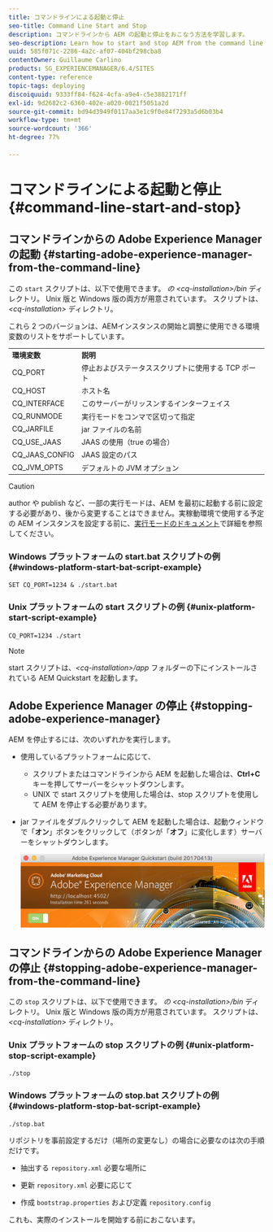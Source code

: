 ```yaml
---
title: コマンドラインによる起動と停止
seo-title: Command Line Start and Stop
description: コマンドラインから AEM の起動と停止をおこなう方法を学習します。
seo-description: Learn how to start and stop AEM from the command line.
uuid: 585f071c-2286-4a2c-af07-404bf298cba8
contentOwner: Guillaume Carlino
products: SG_EXPERIENCEMANAGER/6.4/SITES
content-type: reference
topic-tags: deploying
discoiquuid: 9333ff84-f624-4cfa-a9e4-c5e3882171ff
exl-id: 9d2682c2-6360-402e-a020-0021f5051a2d
source-git-commit: bd94d3949f0117aa3e1c9f0e84f7293a5d6b03b4
workflow-type: tm+mt
source-wordcount: '366'
ht-degree: 77%

---
```


# コマンドラインによる起動と停止{#command-line-start-and-stop}

## コマンドラインからの Adobe Experience Manager の起動 {#starting-adobe-experience-manager-from-the-command-line}

この `start` スクリプトは、以下で使用できます。 *の &lt;cq-installation>/bin* ディレクトリ。 Unix 版と Windows 版の両方が用意されています。 スクリプトは、 *&lt;cq-installation>* ディレクトリ。

これら 2 つのバージョンは、AEMインスタンスの開始と調整に使用できる環境変数のリストをサポートしています。

<table> 
 <tbody> 
  <tr> 
   <td><strong>環境変数 </strong></td> 
   <td><strong>説明 </strong></td> 
  </tr> 
  <tr> 
   <td>CQ_PORT</td> 
   <td>停止およびステータススクリプトに使用する TCP ポート<br /> </td> 
  </tr> 
  <tr> 
   <td>CQ_HOST</td> 
   <td>ホスト名<br /> </td> 
  </tr> 
  <tr> 
   <td>CQ_INTERFACE</td> 
   <td>このサーバーがリッスンするインターフェイス<br /> </td> 
  </tr> 
  <tr> 
   <td>CQ_RUNMODE</td> 
   <td>実行モードをコンマで区切って指定<br /> </td> 
  </tr> 
  <tr> 
   <td>CQ_JARFILE</td> 
   <td>jar ファイルの名前<br /> </td> 
  </tr> 
  <tr> 
   <td>CQ_USE_JAAS</td> 
   <td>JAAS の使用（true の場合）<br /> </td> 
  </tr> 
  <tr> 
   <td>CQ_JAAS_CONFIG</td> 
   <td>JAAS 設定のパス<br /> </td> 
  </tr> 
  <tr> 
   <td>CQ_JVM_OPTS</td> 
   <td>デフォルトの JVM オプション<br /> </td> 
  </tr> 
 </tbody> 
</table>

>[!CAUTION]
>
>author や publish など、一部の実行モードは、AEM を最初に起動する前に設定する必要があり、後から変更することはできません。実稼動環境で使用する予定の AEM インスタンスを設定する前に、[実行モードのドキュメント](/help/sites-deploying/configure-runmodes.md)で詳細を参照してください。

### Windows プラットフォームの start.bat スクリプトの例 {#windows-platform-start-bat-script-example}

```shell
SET CQ_PORT=1234 & ./start.bat
```

### Unix プラットフォームの start スクリプトの例 {#unix-platform-start-script-example}

```shell
CQ_PORT=1234 ./start
```

>[!NOTE]
>
>start スクリプトは、*&lt;cq-installation>/app* フォルダーの下にインストールされている AEM Quickstart を起動します。

## Adobe Experience Manager の停止 {#stopping-adobe-experience-manager}

AEM を停止するには、次のいずれかを実行します。

* 使用しているプラットフォームに応じて、

   * スクリプトまたはコマンドラインから AEM を起動した場合は、**Ctrl+C**&#x200B;キーを押してサーバーをシャットダウンします。
   * UNIX で start スクリプトを使用した場合は、stop スクリプトを使用して AEM を停止する必要があります。

* jar ファイルをダブルクリックして AEM を起動した場合は、起動ウィンドウで「**オン**」ボタンをクリックして（ボタンが「**オフ**」に変化します）サーバーをシャットダウンします。

   ![chlimage_1-63](assets/chlimage_1-63.png)

## コマンドラインからの Adobe Experience Manager の停止 {#stopping-adobe-experience-manager-from-the-command-line}

この `stop` スクリプトは、以下で使用できます。 *の &lt;cq-installation>/bin* ディレクトリ。 Unix 版と Windows 版の両方が用意されています。 スクリプトは、 *&lt;cq-installation>* ディレクトリ。

### Unix プラットフォームの stop スクリプトの例 {#unix-platform-stop-script-example}

```shell
./stop
```

### Windows プラットフォームの stop.bat スクリプトの例 {#windows-platform-stop-bat-script-example}

```shell
./stop.bat
```

リポジトリを事前設定するだけ（場所の変更なし）の場合に必要なのは次の手順だけです。

* 抽出する `repository.xml` 必要な場所に

* 更新 `repository.xml` 必要に応じて

* 作成 `bootstrap.properties` および定義 `repository.config`

これも、実際のインストールを開始する前におこないます。
